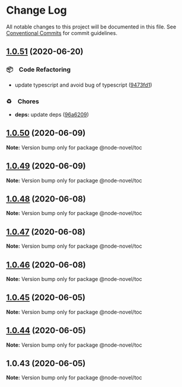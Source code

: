 # Change Log

All notable changes to this project will be documented in this file.
See [Conventional Commits](https://conventionalcommits.org) for commit guidelines.

## [1.0.51](https://github.com/bluelovers/ws-node-novel/compare/@node-novel/toc@1.0.50...@node-novel/toc@1.0.51) (2020-06-20)


### 📦　Code Refactoring

* update typescript and avoid bug of typescript ([9473fd1](https://github.com/bluelovers/ws-node-novel/commit/9473fd159a3e0774e7646ab2dc60d73a4667f09b))


### ♻️　Chores

* **deps:** update deps ([96a6209](https://github.com/bluelovers/ws-node-novel/commit/96a62099f0774dae433a16b9e20f2c4ddd518749))





## [1.0.50](https://github.com/bluelovers/ws-node-novel/compare/@node-novel/toc@1.0.49...@node-novel/toc@1.0.50) (2020-06-09)

**Note:** Version bump only for package @node-novel/toc





## [1.0.49](https://github.com/bluelovers/ws-node-novel/compare/@node-novel/toc@1.0.48...@node-novel/toc@1.0.49) (2020-06-09)

**Note:** Version bump only for package @node-novel/toc





## [1.0.48](https://github.com/bluelovers/ws-node-novel/compare/@node-novel/toc@1.0.47...@node-novel/toc@1.0.48) (2020-06-08)

**Note:** Version bump only for package @node-novel/toc





## [1.0.47](https://github.com/bluelovers/ws-node-novel/compare/@node-novel/toc@1.0.46...@node-novel/toc@1.0.47) (2020-06-08)

**Note:** Version bump only for package @node-novel/toc





## [1.0.46](https://github.com/bluelovers/ws-node-novel/compare/@node-novel/toc@1.0.45...@node-novel/toc@1.0.46) (2020-06-08)

**Note:** Version bump only for package @node-novel/toc





## [1.0.45](https://github.com/bluelovers/ws-node-novel/compare/@node-novel/toc@1.0.44...@node-novel/toc@1.0.45) (2020-06-05)

**Note:** Version bump only for package @node-novel/toc





## [1.0.44](https://github.com/bluelovers/ws-node-novel/compare/@node-novel/toc@1.0.43...@node-novel/toc@1.0.44) (2020-06-05)

**Note:** Version bump only for package @node-novel/toc





## 1.0.43 (2020-06-05)

**Note:** Version bump only for package @node-novel/toc
